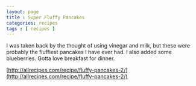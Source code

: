 ```yaml
---
layout: page
title : Super Fluffy Pancakes
categories: recipes
tags : [ recipes ]
---
```

I was taken back by the thought of using vinegar and milk, but these were probably the fluffiest pancakes I have ever had. I also added some blueberries. Gotta love breakfast for dinner.

[http://allrecipes.com/recipe/fluffy-pancakes-2/](http://allrecipes.com/recipe/fluffy-pancakes-2/)
